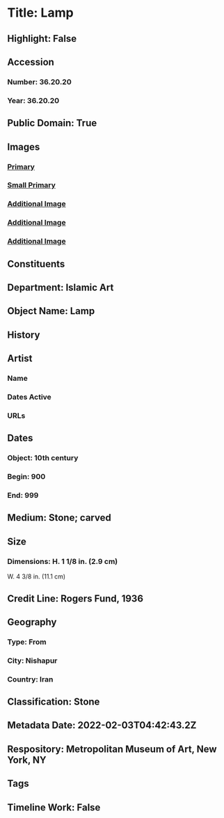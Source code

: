 # Title: Lamp
## Highlight: False
## Accession
### Number: 36.20.20
### Year: 36.20.20
## Public Domain: True
## Images
### [Primary](https://images.metmuseum.org/CRDImages/is/original/LC-36_20_20overall.jpg)
### [Small Primary](https://images.metmuseum.org/CRDImages/is/web-large/LC-36_20_20overall.jpg)
### [Additional Image](https://images.metmuseum.org/CRDImages/is/original/LC-36_20_20bottom.jpg)
### [Additional Image](https://images.metmuseum.org/CRDImages/is/original/LC-36_20_20profile.jpg)
### [Additional Image](https://images.metmuseum.org/CRDImages/is/original/36.20.20-D.jpg)
## Constituents
## Department: Islamic Art
## Object Name: Lamp
## History
## Artist
### Name
### Dates Active
### URLs
## Dates
### Object: 10th century
### Begin: 900
### End: 999
## Medium: Stone; carved
## Size
### Dimensions: H. 1 1/8 in. (2.9 cm)
W. 4 3/8 in. (11.1 cm)
## Credit Line: Rogers Fund, 1936
## Geography
### Type: From
### City: Nishapur
### Country: Iran
## Classification: Stone
## Metadata Date: 2022-02-03T04:42:43.2Z
## Respository: Metropolitan Museum of Art, New York, NY
## Tags
## Timeline Work: False